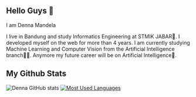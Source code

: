 ## Hello Guys 👋

I am Denna Mandela

I live in Bandung and study Informatics Engineering at STMIK JABAR🏫. I developed myself on the web for more than 4 years. I am currently studying Machine Learning and Computer Vision from the Artificial Intelligence branch👨‍💻. Anymore my future career will be on Artificial Intelligence🤖.

## My Github Stats
![Denna GitHub stats](https://github-readme-stats.vercel.app/api?username=dennamandela&show_icons=true&theme=radical)
[![Most Used Languages](https://github-readme-stats.vercel.app/api/top-langs/?username=dennamandela&langs_count=5)](https://github.com/dennamandela/github-readme-stats)
